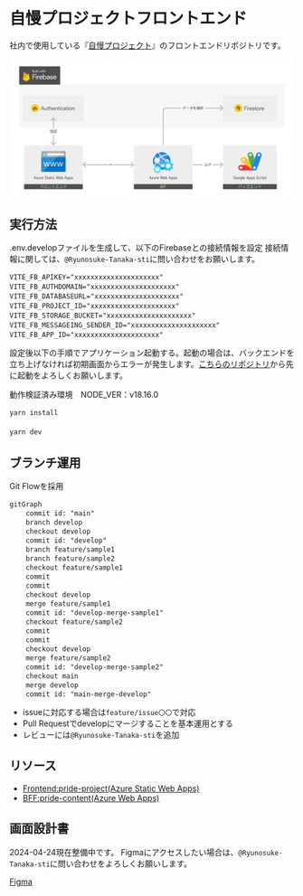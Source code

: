 # 自慢プロジェクトフロントエンド

社内で使用している『[自慢プロジェクト](https://blue-ground-0332b1a00.3.azurestaticapps.net/)』のフロントエンドリポジトリです。

![インフラ情報](./.github/assets/21b70934c44400a03e9678127314da46.webp)

## 実行方法

.env.developファイルを生成して、以下のFirebaseとの接続情報を設定
接続情報に関しては、`@Ryunosuke-Tanaka-sti`に問い合わせをお願いします。

```txt
VITE_FB_APIKEY="xxxxxxxxxxxxxxxxxxxxx"
VITE_FB_AUTHDOMAIN="xxxxxxxxxxxxxxxxxxxxx"
VITE_FB_DATABASEURL="xxxxxxxxxxxxxxxxxxxxx"
VITE_FB_PROJECT_ID="xxxxxxxxxxxxxxxxxxxxx"
VITE_FB_STORAGE_BUCKET="xxxxxxxxxxxxxxxxxxxxx"
VITE_FB_MESSAGEING_SENDER_ID="xxxxxxxxxxxxxxxxxxxxx"
VITE_FB_APP_ID="xxxxxxxxxxxxxxxxxxxxx"
```

設定後以下の手順でアプリケーション起動する。起動の場合は、バックエンドを立ち上げなければ初期画面からエラーが発生します。[こちらのリポジトリ](https://github.com/SIOS-Technology-Inc/ps-pj-pride-project-backend.git)から先に起動をよろしくお願いします。

動作検証済み環境　NODE_VER：v18.16.0

```bash
yarn install

yarn dev
```

## ブランチ運用

Git Flowを採用

```mermaid
gitGraph
    commit id: "main"
    branch develop
    checkout develop
    commit id: "develop"
    branch feature/sample1
    branch feature/sample2
    checkout feature/sample1
    commit
    commit
    checkout develop
    merge feature/sample1
    commit id: "develop-merge-sample1"
    checkout feature/sample2
    commit
    commit
    checkout develop
    merge feature/sample2
    commit id: "develop-merge-sample2"
    checkout main
    merge develop
    commit id: "main-merge-develop"
```

- issueに対応する場合は`feature/issue〇〇`で対応
- Pull Requestでdevelopにマージすることを基本運用とする
- レビューには`@Ryunosuke-Tanaka-sti`を追加

## リソース

- [Frontend:pride-project(Azure Static Web Apps)](https://portal.azure.com/#@ntakeisios.onmicrosoft.com/resource/subscriptions/f682b8b9-db81-412d-97da-c8a2c93d586a/resourceGroups/ryu_test/providers/Microsoft.Web/staticSites/pride-project/staticsite)
- [BFF:pride-content(Azure Web Apps)](https://portal.azure.com/#@ntakeisios.onmicrosoft.com/resource/subscriptions/f682b8b9-db81-412d-97da-c8a2c93d586a/resourceGroups/ryu_test/providers/Microsoft.Web/sites/pride-content/appServices)

## 画面設計書

2024-04-24現在整備中です。
Figmaにアクセスしたい場合は、`@Ryunosuke-Tanaka-sti`に問い合わせをよろしくお願いします。

[Figma](https://www.figma.com/file/6Ic1LeHOfLHfkkM5WNMhTb/%E8%A9%A6%E9%A8%93%E5%A0%B4?type=design&node-id=0%3A1&mode=design&t=h5VULBOXgvdlip86-1)
